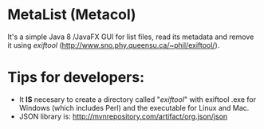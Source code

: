 # **MetaList** (Metacol)

It's a simple Java 8 /JavaFX GUI for list files, read its metadata and remove it using *exiftool* (http://www.sno.phy.queensu.ca/~phil/exiftool/).

# **Tips for developers:**

- It **IS** necesary to create a directory called "*exiftool*" with exiftool .exe for Windows (which includes Perl) and the executable for Linux and Mac.
- JSON library is: http://mvnrepository.com/artifact/org.json/json
